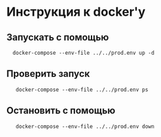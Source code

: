 # Инструкция к docker'у

## Запускать с помощью

```shell
  docker-compose --env-file ../../prod.env up -d
```

## Проверить запуск

```shell
   docker-compose --env-file ../../prod.env ps
```

## Остановить с помощью

```shell
   docker-compose --env-file ../../prod.env down
```